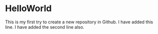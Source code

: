 # HelloWorld
This is my first try to create a new repository in Github.
I have added this line.
I have added the second line also.
